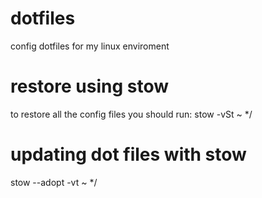 # dotfiles
config dotfiles for my linux enviroment
# restore using stow
to restore all the config files you should run:
stow -vSt ~ */
# updating dot files with stow
stow --adopt -vt ~ */
